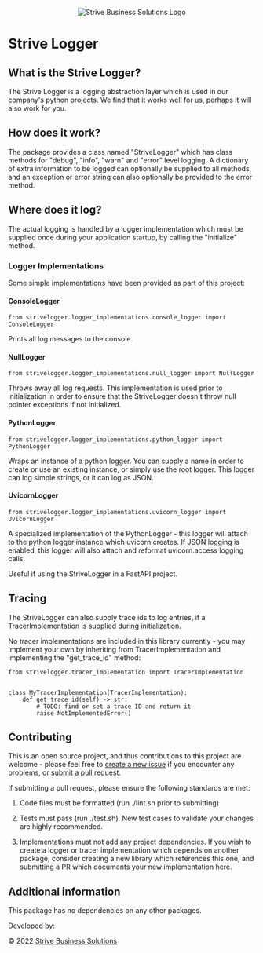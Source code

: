 <p align="center">
<img src="https://avatars.githubusercontent.com/u/18601941?s=200&v=4" alt="Strive Business Solutions Logo" />
</p>

# Strive Logger

## What is the Strive Logger?

The Strive Logger is a logging abstraction layer which is used in our company's python projects.  We find that it works well for us, perhaps it will also work for you.

## How does it work?

The package provides a class named "StriveLogger" which has class methods for "debug", "info", "warn" and "error" level logging.  A dictionary of extra information to be logged can optionally be supplied to all methods, and an exception or error string can also optionally be provided to the error method.

## Where does it log?

The actual logging is handled by a logger implementation which must be supplied once during your application startup, by calling the "initialize" method.

### Logger Implementations

Some simple implementations have been provided as part of this project:

#### ConsoleLogger

```from strivelogger.logger_implementations.console_logger import ConsoleLogger```

Prints all log messages to the console.

#### NullLogger

```from strivelogger.logger_implementations.null_logger import NullLogger```

Throws away all log requests.  This implementation is used prior to initialization in order to ensure that the StriveLogger doesn't throw null pointer exceptions if not initialized.

#### PythonLogger

```from strivelogger.logger_implementations.python_logger import PythonLogger```

Wraps an instance of a python logger.  You can supply a name in order to create or use an existing instance, or simply use the root logger.  This logger can log simple strings, or it can log as JSON.

#### UvicornLogger

```from strivelogger.logger_implementations.uvicorn_logger import UvicornLogger```

A specialized implementation of the PythonLogger - this logger will attach to the python logger instance which uvicorn creates.  If JSON logging is enabled, this logger will also attach and reformat uvicorn.access logging calls.

Useful if using the StriveLogger in a FastAPI project.

## Tracing

The StriveLogger can also supply trace ids to log entries, if a TracerImplementation is supplied during initialization.

No tracer implementations are included in this library currently - you may implement your own by inheriting from TracerImplementation and implementing the "get_trace_id" method:

```
from strivelogger.tracer_implementation import TracerImplementation


class MyTracerImplementation(TracerImplementation):
    def get_trace_id(self) -> str:
        # TODO: find or set a trace ID and return it
        raise NotImplementedError()
```

## Contributing

This is an open source project, and thus contributions to this project are welcome - please feel free to [create a new issue](/issues/new/choose) if you encounter any problems, or [submit a pull request](/pulls).

If submitting a pull request, please ensure the following standards are met:

1) Code files must be formatted (run ./lint.sh prior to submitting)

2) Tests must pass (run ./test.sh).  New test cases to validate your changes are highly recommended.

3) Implementations must not add any project dependencies.  If you wish to create a logger or tracer implementation which depends on another package, consider creating a new library which references this one, and submitting a PR which documents your new implementation here.


## Additional information

This package has no dependencies on any other packages.

Developed by:

© 2022 [Strive Business Solutions](https://www.strivebusiness.ca/)